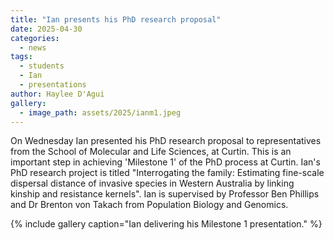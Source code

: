 ```yaml
---
title: "Ian presents his PhD research proposal"
date: 2025-04-30
categories:
  - news
tags:
  - students
  - Ian
  - presentations
author: Haylee D'Agui
gallery:
  - image_path: assets/2025/ianm1.jpeg
---
```


On Wednesday Ian presented his PhD research proposal to representatives from the School of Molecular and Life Sciences, at Curtin. This is an important step in achieving 'Milestone 1' of the PhD process at Curtin.
Ian's PhD research project is titled "Interrogating the family: Estimating fine-scale dispersal distance of invasive species in Western Australia by linking kinship and resistance kernels". Ian is supervised by Professor Ben Phillips and Dr Brenton von Takach from Population Biology and Genomics.  

{% include gallery caption="Ian delivering his Milestone 1 presentation." %}